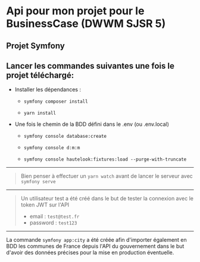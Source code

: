 # Api pour mon projet pour le BusinessCase (DWWM SJSR 5)

## Projet Symfony


 Lancer les commandes suivantes une fois le projet téléchargé:
----------
* Installer les dépendances :
  * ```
    symfony composer install
    ```
  * ```
    yarn install
    ```
* Une fois le chemin de la BDD défini dans le .env (ou .env.local)
  * ```
    symfony console database:create
    ```
  * ```
    symfony console d:m:m
    ```
  * ```
    symfony console hautelook:fixtures:load --purge-with-truncate
    ```
    

***


> Bien penser à effectuer un ```yarn watch``` avant de lancer le serveur avec ```symfony serve```


***

> Un utilisateur test a été créé dans le but de tester la connexion avec le token JWT sur l'API
> * email : ```test@test.fr```
> * password : ```test123```

***

La commande ```symfony app:city``` a été créée afin d'importer également en BDD les communes de France depuis l'API du gouvernement dans le but d'avoir des données précises pour la mise en production éventuelle.
